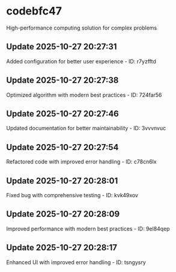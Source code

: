 # codebfc47
High-performance computing solution for complex problems

## Update 2025-10-27 20:27:31
Added configuration for better user experience - ID: r7yzfftd


## Update 2025-10-27 20:27:38
Optimized algorithm with modern best practices - ID: 724far56


## Update 2025-10-27 20:27:46
Updated documentation for better maintainability - ID: 3vvvnvuc


## Update 2025-10-27 20:27:54
Refactored code with improved error handling - ID: c78cn6lx


## Update 2025-10-27 20:28:01
Fixed bug with comprehensive testing - ID: kvk49xov


## Update 2025-10-27 20:28:09
Improved performance with modern best practices - ID: 9el84qep


## Update 2025-10-27 20:28:17
Enhanced UI with improved error handling - ID: tsngysry

